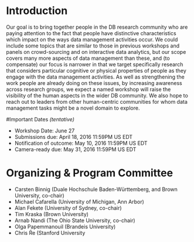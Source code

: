 # Introduction
Our goal is to bring together people in the DB research community who are paying attention to the fact that people have distinctive characteristics which impact on the ways data management activities occur. We could include some topics that are similar to those in previous workshops and panels on crowd-sourcing and on interactive data analytics, but our scope covers many more aspects of data management than these, and (to compensate) our focus is narrower in that we target specifically research that considers particular cognitive or physical properties of people as they engage with the data management activities. As well as strengthening the work people are already doing on these issues, by increasing awareness across research groups, we expect a named workshop will raise the visibility of the human aspects in the wider DB community. We also hope to reach out to leaders from other human-centric communities for whom data management tasks might be a novel domain to explore.

#Important Dates _(tentative)_
* Workshop Date: June 27
* Submissions due: April 18, 2016 11:59PM US EDT
* Notification of outcome: May 10, 2016 11:59PM US EDT
* Camera-ready due: May 31, 2016 11:59PM US EDT 


# Organizing & Program Committee
* Carsten Binnig (Duale Hochschule Baden-Württemberg, and Brown University, co-chair)
* Michael Cafarella (University of Michigan, Ann Arbor)
* Alan Fekete (University of Sydney, co-chair)
* Tim Kraska (Brown University) 
* Arnab Nandi (The Ohio State University, co-chair)
* Olga Papemmanouil (Brandeis University)
* Chris Ŕe (Stanford University
